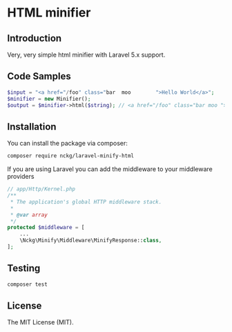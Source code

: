 # HTML minifier

## Introduction

Very, very simple html minifier with Laravel 5.x support.

## Code Samples

```php
$input = "<a href="/foo" class="bar  moo        ">Hello World</a>";
$minifier = new Minifier();
$output = $minifier->html($string); // <a href="/foo" class="bar moo ">Hello World</a>
```

## Installation

You can install the package via composer:

``` bash
composer require nckg/laravel-minify-html
```
If you are using Laravel you can add the middleware to your middleware providers

```php
// app/Http/Kernel.php
/**
 * The application's global HTTP middleware stack.
 *
 * @var array
 */
protected $middleware = [
    ...
    \Nckg\Minify\Middleware\MinifyResponse::class,
];
```

## Testing

``` bash
composer test
```

## License

The MIT License (MIT).

